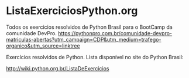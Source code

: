 # ListaExerciciosPython.org
 Todos os exercicios resolvidos de Python Brasil para o BootCamp da comunidade DevPro.
 https://pythonpro.com.br/comunidade-devpro-matriculas-abertas?utm_campaign=CDP&utm_medium=trafego-organico&utm_source=linktree
 
 Exercícios resolvidos de Python. Lista disponível no site do Python Brasil:

 http://wiki.python.org.br/ListaDeExercicios
